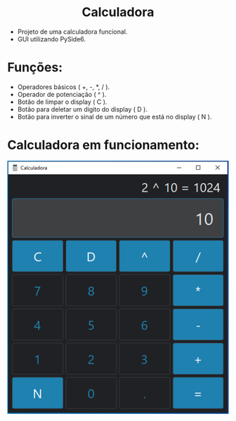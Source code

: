 <h1 align="center"> Calculadora </h1>


- Projeto de uma calculadora funcional.
- GUI utilizando PySide6.

# Funções:


- Operadores básicos ( +, -, *, / ).
- Operador de potenciação ( ^ ).
- Botão de limpar o display ( C ).
- Botão para deletar um digito do display ( D ).
- Botão para inverter o sinal de um número que está no display ( N ).

# Calculadora em funcionamento:


<p align="center">
  <img src="https://raw.githubusercontent.com/AlisonHF/Calculadora/main/files/exemplo.png" alt="Texto Alternativo">
</p>
